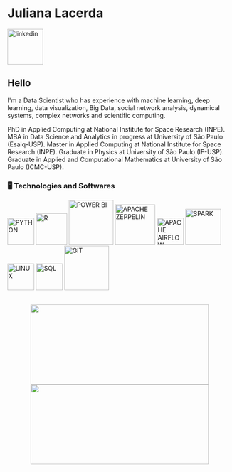 
<div dsplay="inline-block">
 
 <h1 align="left">Juliana Lacerda </h1>
  <a href="https://www.linkedin.com/in/juliana-lacerda-985886216/">
    <img width="80px" src="https://i.ibb.co/RyZx12b/linkedin.png](https://user-images.githubusercontent.com/71658206/209562742-beade288-0be5-474d-a1e3-944d65851c31.png" alt="linkedin" style="vertical-align:top;">
  </a>
</div>

## Hello
I'm a Data Scientist who has experience with machine learning, deep learning, data visualization, Big Data, social network analysis, dynamical systems, complex networks and scientific computing.

PhD in Applied Computing at National Institute for Space Research (INPE). MBA in Data Science and Analytics in progress at University of São Paulo (Esalq-USP). Master in Applied Computing at National Institute for Space Research (INPE). Graduate in Physics at University of São Paulo (IF-USP). Graduate in Applied and Computational Mathematics at University of São Paulo (ICMC-USP).

### 🖥️ Technologies and Softwares
<p align="left">
<img width="60px" src="https://cdn.icon-icons.com/icons2/2699/PNG/512/python_vertical_logo_icon_168039.png" title = "PYTHON"/>
<img width="70px" src="https://cdn.jsdelivr.net/gh/devicons/devicon/icons/r/r-original.svg" title = "R"/>
<img width="100px" src="https://logos-world.net/wp-content/uploads/2022/02/Microsoft-Power-BI-Symbol.png" title = "POWER BI"/>
<img width="90px" src="https://candidosalesg.files.wordpress.com/2016/07/hqdefault-1.jpg" title = "APACHE ZEPPELIN"/>
<img width="60px" src="https://ih1.redbubble.net/image.1580554032.7677/flat,750x,075,f-pad,750x1000,f8f8f8.jpg" title = "APACHE AIRFLOW"/>
<img width="80px" src="https://upload.wikimedia.org/wikipedia/commons/thumb/f/f3/Apache_Spark_logo.svg/1280px-Apache_Spark_logo.svg.png" title = "SPARK"/>
<img width="60px" src="https://cdn.jsdelivr.net/gh/devicons/devicon/icons/linux/linux-original.svg" title = "LINUX"/>
<img width="60px" src="https://cdn.jsdelivr.net/gh/devicons/devicon/icons/postgresql/postgresql-original.svg" title = "SQL"/>
<img width="100px" src="https://git-scm.com/images/logos/1color-orange-lightbg@2x.png" title = "GIT"/>
</p>



##
<p align="center">
<a href="https://github.com/lacerda-juliana">
  <img height="180em" width='400px' src="https://github-readme-stats-eight-theta.vercel.app/api?username=juliana-lacerda&show_icons=true&theme=light&include_all_commits=true&count_private=true"/>
  <img height="180em" width='400px' src="https://github-readme-stats-eight-theta.vercel.app/api/top-langs/?username=juliana-lacerda&layout=compact&langs_count=8&theme=light"/>
</a>
</p>
